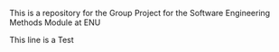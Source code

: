 This is a repository for the Group Project for the Software Engineering Methods Module at ENU 

This line is a Test
